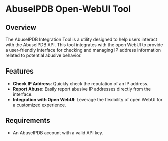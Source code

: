 # AbuseIPDB Open-WebUI Tool

## Overview

The AbuseIPDB Integration Tool is a utility designed to help users interact with the AbuseIPDB API. This tool integrates with the open WebUI to provide a user-friendly interface for checking and managing IP address information related to potential abusive behavior.

## Features

- **Check IP Address**: Quickly check the reputation of an IP address.
- **Report Abuse**: Easily report abusive IP addresses directly from the interface.
- **Integration with Open WebUI**: Leverage the flexibility of open WebUI for a customized experience.

## Requirements
- An AbuseIPDB account with a valid API key.
